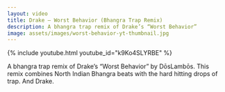 ```yaml
---
layout: video
title: Drake – Worst Behavior (Bhangra Trap Remix)
description: A bhangra trap remix of Drake’s “Worst Behavior”
image: assets/images/worst-behavior-yt-thumbnail.jpg
---
```


{% include youtube.html youtube_id="k9Ko4SLYRBE" %}

A bhangra trap remix of Drake’s “Worst Behavior” by DōsLambōs. This remix combines North Indian Bhangra beats with the hard hitting drops of trap. And Drake.
